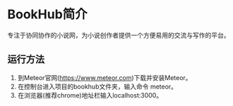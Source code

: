 # BookHub简介  
专注于协同协作的小说网，为小说创作者提供一个方便易用的交流与写作的平台。

## 运行方法
1. 到Meteor官网(https://www.meteor.com)下载并安装Meteor。
2. 在控制台进入项目的bookhub文件夹，输入命令 meteor。
3. 在浏览器(推荐chrome)地址栏输入localhost:3000。
